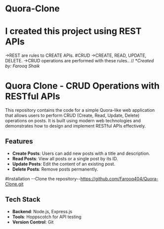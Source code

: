 # Quora-Clone
# I created this project using REST APIs
->REST are rules to CREATE APIs.
#CRUD 
->CREATE, READ, UPDATE, DELETE.
->CRUD operations are performed with these rules..
//
**Created by: Farooq Shaik*

# Quora Clone - CRUD Operations with RESTful APIs

This repository contains the code for a simple Quora-like web application that allows users to perform CRUD (Create, Read, Update, Delete) operations on posts. It is built using modern web technologies and demonstrates how to design and implement RESTful APIs effectively.

## Features

- **Create Posts**: Users can add new posts with a title and description.
- **Read Posts**: View all posts or a single post by its ID.
- **Update Posts**: Edit the content of an existing post.
- **Delete Posts**: Remove posts permanently.

#Installation
--Clone the repository--https://github.com/Farooq404/Quora-Clone.git

## Tech Stack

- **Backend**: Node.js, Express.js
- **Tools**: Hoppscotch for API testing
- **Version Control**: Git
  

